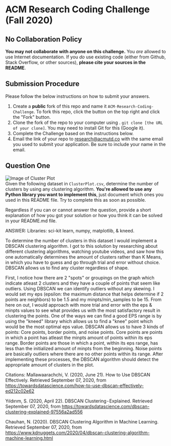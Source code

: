 # ACM Research Coding Challenge (Fall 2020)

## No Collaboration Policy

**You may not collaborate with anyone on this challenge.** You _are_ allowed to use Internet documentation. If you _do_ use existing code (either from Github, Stack Overflow, or other sources), **please cite your sources in the README**.

## Submission Procedure

Please follow the below instructions on how to submit your answers.

1. Create a **public** fork of this repo and name it `ACM-Research-Coding-Challenge`. To fork this repo, click the button on the top right and click the "Fork" button.
2. Clone the fork of the repo to your computer using . `git clone [the URL of your clone]`. You may need to install Git for this (Google it).
3. Complete the Challenge based on the instructions below.
4. Email the link of your repo to research@acmutd.co with the same email you used to submit your application. Be sure to include your name in the email.

## Question One

![Image of Cluster Plot](ClusterPlot.png)
<br/>
Given the following dataset in `ClusterPlot.csv`, determine the number of clusters by using any clustering algorithm. **You're allowed to use any Python library you want to implement this**, just document which ones you used in this README file. Try to complete this as soon as possible.

Regardless if you can or cannot answer the question, provide a short explanation of how you got your solution or how you think it can be solved in your README.md file.



ANSWER: 
Libraries: sci-kit learn, numpy, matplotlib, & kneed.

To determine the number of clusters in this dataset I would implement a DBSCAN clustering algorithm. I got to this solution by researching about different clustering algorithms, watching youtube videos, and saw how this one automatically determines the amount of clusters rather than K Means, in which you have to guess and go through trial and error without choice. DBSCAN allows us to find any cluster regardless of shape. 

First, I notice how there are 2 "spots" or groupings on the graph which indicate atleast 2 clusters and they have a couple of points that seem like outliers. Using DBSCAN we can identify outliers without any skewing. I would set my eps (epsilon: the maximum distance that helps determine if 2 points are neighbors) to be 1.5 and my minpts/min_samples to be 15. From here on out, I would approach with more trial and error with the eps & minpts values to see what provides us with the most satisfactory result in clustering the points. One of the ways we can find a good EPS range is by using the "kneed" library which allows us to find a "knee" point which would be the most optimal eps value. DBSCAN allows us to have 3 kinds of points: Core points, border points, and noise points. Core points are points in which a point has atleast the minpts amount of points within its eps range. Border points are those in which a point, within its eps range, has less than the initialized amount of minpts from the beginning. Noise points are basically outliers where there are no other points within its range. After implementing these processes, the DBSCAN algorithm should detect the appropriate amount of clusters in the plot. 

Citations:
Mallawaarachchi, V. (2020, June 21). How to Use DBSCAN Effectively. Retrieved September 07, 2020, from https://towardsdatascience.com/how-to-use-dbscan-effectively-ed212c02e62


Yıldırım, S. (2020, April 22). DBSCAN Clustering - Explained. Retrieved September 07, 2020, from https://towardsdatascience.com/dbscan-clustering-explained-97556a2ad556


Chauhan, N. (2020). DBSCAN Clustering Algorithm in Machine Learning. Retrieved September 07, 2020, from https://www.kdnuggets.com/2020/04/dbscan-clustering-algorithm-machine-learning.html

